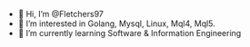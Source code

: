 - 👋 Hi, I’m @Fletchers97
- 👀 I’m interested in Golang, Mysql, Linux, Mql4, Mql5.
- 🌱 I’m currently learning Software & Information Engineering


